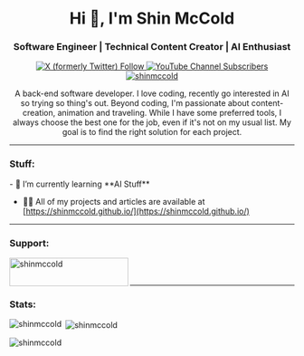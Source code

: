 <h1 align="center">Hi 👋, I'm Shin McCold</h1>

<h3 align="center">Software Engineer | Technical Content Creator | AI Enthusiast</h3>
<p align="center">
  <a href="https://x.com/shinmccold1"> 
     <img alt="X (formerly Twitter) Follow" src="https://img.shields.io/twitter/follow/shinmccold1">
  </a>
   <a href="https://www.youtube.com/@shinmccold"> 
      <img alt="YouTube Channel Subscribers" src="https://img.shields.io/youtube/channel/subscribers/UCB7WIF6ASVxvjmB7hqSn2Dg">  
   </a>
   <a href="https://x.com/shinmccold1"> 
      <img src="https://komarev.com/ghpvc/?username=shinmccold&label=Profile%20views&color=0e75b6&style=flat&color=blueviolet" alt="shinmccold" /> 
   </a>
</p>
<p align="center">A back-end software developer. I love coding, recently go interested in AI so trying so thing's out. Beyond coding, I'm passionate about content-creation, animation and traveling.
  While I have some preferred tools, I always choose the best one for the job, even if it's not on my usual list. My goal is to find the right solution for each project.
</p>


<hr>
<h3 align="left">Stuff:</h3>
- 🌱 I’m currently learning **AI Stuff**

- 👨‍💻 All of my projects and articles are available at [https://shinmccold.github.io/](https://shinmccold.github.io/)




<hr>
<h3 align="left">Support:</h3>
<p><a href="https://www.buymeacoffee.com/shinmccold"> <img align="left" src="https://cdn.buymeacoffee.com/buttons/v2/default-yellow.png" height="50" width="210" alt="shinmccold" /></a></p><br><br>

<hr>
<h3 align="left">Stats:</h3>
<p><img align="left" src="https://github-readme-stats.vercel.app/api/top-langs?username=shinmccold&show_icons=true&locale=en&layout=compact" alt="shinmccold" /></p>

<p>&nbsp;<img align="center" src="https://github-readme-stats.vercel.app/api?username=shinmccold&show_icons=true&locale=en" alt="shinmccold" /></p>

<p><img align="center" src="https://github-readme-streak-stats.herokuapp.com/?user=shinmccold&" alt="shinmccold" /></p>


